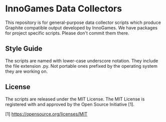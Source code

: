 InnoGames Data Collectors
=========================

This repository is for general-purpose data collector scripts which
produce Graphite compatible output developed by InnoGames.  We have
packages for project specific scripts.  Please don't commit them there.

Style Guide
-----------

The scripts are named with lower-case underscore notation.  They
include the file extension .py.  Not portable ones prefixed by
the operating system they are working on.

License
-------

The scripts are released under the MIT License.  The MIT License
is registered with and approved by the Open Source Initiative [1].

[1] https://opensource.org/licenses/MIT
